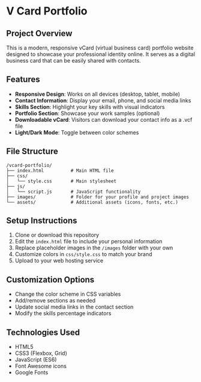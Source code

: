 # V Card Portfolio

## Project Overview
This is a modern, responsive vCard (virtual business card) portfolio website designed to showcase your professional identity online. It serves as a digital business card that can be easily shared with contacts.

## Features
- **Responsive Design**: Works on all devices (desktop, tablet, mobile)
- **Contact Information**: Display your email, phone, and social media links
- **Skills Section**: Highlight your key skills with visual indicators
- **Portfolio Section**: Showcase your work samples (optional)
- **Downloadable vCard**: Visitors can download your contact info as a .vcf file
- **Light/Dark Mode**: Toggle between color schemes

## File Structure
```
/vcard-portfolio/
├── index.html          # Main HTML file
├── css/
│   └── style.css       # Main stylesheet
├── js/
│   └── script.js       # JavaScript functionality
├── images/             # Folder for your profile and project images
└── assets/             # Additional assets (icons, fonts, etc.)
```

## Setup Instructions
1. Clone or download this repository
2. Edit the `index.html` file to include your personal information
3. Replace placeholder images in the `/images` folder with your own
4. Customize colors in `css/style.css` to match your brand
5. Upload to your web hosting service

## Customization Options
- Change the color scheme in CSS variables
- Add/remove sections as needed
- Update social media links in the contact section
- Modify the skills percentage indicators

## Technologies Used
- HTML5
- CSS3 (Flexbox, Grid)
- JavaScript (ES6)
- Font Awesome icons
- Google Fonts
